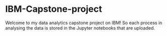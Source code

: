 # IBM-Capstone-project
Welcome to my data analytics capstone project on IBM! 
So each process in analysing the data is stored in the Jupyter notebooks that are uploaded. 
